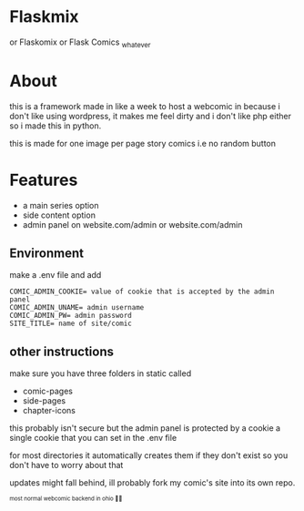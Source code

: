 # Flaskmix
or Flaskomix
or Flask Comics
<sub>whatever</sub>

# About
this is a framework made in like a week to host a webcomic in because i don't like using wordpress, it makes me feel dirty and i don't like php either so i made this in python.

this is made for one image per page story comics
i.e no random button 

# Features
- a main series option
- side content option
- admin panel on website.com/admin or website.com/admin


## Environment
make a .env file and add
```
COMIC_ADMIN_COOKIE= value of cookie that is accepted by the admin panel
COMIC_ADMIN_UNAME= admin username
COMIC_ADMIN_PW= admin password
SITE_TITLE= name of site/comic
```

## other instructions

make sure you have three folders in static called
- comic-pages
- side-pages
- chapter-icons

this probably isn't secure but the admin panel is protected by a cookie a single cookie that you can set in the .env file

for most directories it automatically creates them if they don't exist so you don't have to worry about that

updates might fall behind, ill probably fork my comic's site into its own repo.


<sup><sub>most normal webcomic backend in ohio 🤣😒</sub></sup>